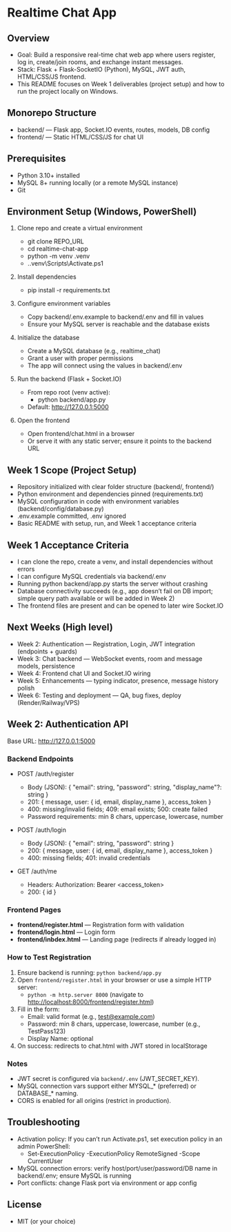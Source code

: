 # Realtime Chat App

## Overview

- Goal: Build a responsive real-time chat web app where users register, log in, create/join rooms, and exchange instant messages.
- Stack: Flask + Flask-SocketIO (Python), MySQL, JWT auth, HTML/CSS/JS frontend.
- This README focuses on Week 1 deliverables (project setup) and how to run the project locally on Windows.

## Monorepo Structure

- backend/ — Flask app, Socket.IO events, routes, models, DB config
- frontend/ — Static HTML/CSS/JS for chat UI

## Prerequisites

- Python 3.10+ installed
- MySQL 8+ running locally (or a remote MySQL instance)
- Git

## Environment Setup (Windows, PowerShell)

1. Clone repo and create a virtual environment

   - git clone REPO_URL
   - cd realtime-chat-app
   - python -m venv .venv
   - .\.venv\Scripts\Activate.ps1

2. Install dependencies

   - pip install -r requirements.txt

3. Configure environment variables

   - Copy backend/.env.example to backend/.env and fill in values
   - Ensure your MySQL server is reachable and the database exists

4. Initialize the database

   - Create a MySQL database (e.g., realtime_chat)
   - Grant a user with proper permissions
   - The app will connect using the values in backend/.env

5. Run the backend (Flask + Socket.IO)

   - From repo root (venv active):
     - python backend/app.py
   - Default: <http://127.0.0.1:5000>

6. Open the frontend
   - Open frontend/chat.html in a browser
   - Or serve it with any static server; ensure it points to the backend URL

## Week 1 Scope (Project Setup)

- Repository initialized with clear folder structure (backend/, frontend/)
- Python environment and dependencies pinned (requirements.txt)
- MySQL configuration in code with environment variables (backend/config/database.py)
- .env.example committed, .env ignored
- Basic README with setup, run, and Week 1 acceptance criteria

## Week 1 Acceptance Criteria

- I can clone the repo, create a venv, and install dependencies without errors
- I can configure MySQL credentials via backend/.env
- Running python backend/app.py starts the server without crashing
- Database connectivity succeeds (e.g., app doesn’t fail on DB import; simple query path available or will be added in Week 2)
- The frontend files are present and can be opened to later wire Socket.IO

## Next Weeks (High level)

- Week 2: Authentication — Registration, Login, JWT integration (endpoints + guards)
- Week 3: Chat backend — WebSocket events, room and message models, persistence
- Week 4: Frontend chat UI and Socket.IO wiring
- Week 5: Enhancements — typing indicator, presence, message history polish
- Week 6: Testing and deployment — QA, bug fixes, deploy (Render/Railway/VPS)

## Week 2: Authentication API

Base URL: <http://127.0.0.1:5000>

### Backend Endpoints

- POST /auth/register

  - Body (JSON): { "email": string, "password": string, "display_name"?: string }
  - 201: { message, user: { id, email, display_name }, access_token }
  - 400: missing/invalid fields; 409: email exists; 500: create failed
  - Password requirements: min 8 chars, uppercase, lowercase, number

- POST /auth/login

  - Body (JSON): { "email": string, "password": string }
  - 200: { message, user: { id, email, display_name }, access_token }
  - 400: missing fields; 401: invalid credentials

- GET /auth/me
  - Headers: Authorization: Bearer <access_token>
  - 200: { id }

### Frontend Pages

- **frontend/register.html** — Registration form with validation
- **frontend/login.html** — Login form
- **frontend/inbdex.html** — Landing page (redirects if already logged in)

### How to Test Registration

1. Ensure backend is running: `python backend/app.py`
2. Open `frontend/register.html` in your browser or use a simple HTTP server:
   - `python -m http.server 8000` (navigate to <http://localhost:8000/frontend/register.html>)
3. Fill in the form:
   - Email: valid format (e.g., test@example.com)
   - Password: min 8 chars, uppercase, lowercase, number (e.g., TestPass123)
   - Display Name: optional
4. On success: redirects to chat.html with JWT stored in localStorage

### Notes

- JWT secret is configured via `backend/.env` (JWT_SECRET_KEY).
- MySQL connection vars support either MYSQL\_\* (preferred) or DATABASE\_\* naming.
- CORS is enabled for all origins (restrict in production).

## Troubleshooting

- Activation policy: If you can’t run Activate.ps1, set execution policy in an admin PowerShell:
  - Set-ExecutionPolicy -ExecutionPolicy RemoteSigned -Scope CurrentUser
- MySQL connection errors: verify host/port/user/password/DB name in backend/.env; ensure MySQL is running
- Port conflicts: change Flask port via environment or app config

## License

- MIT (or your choice)
